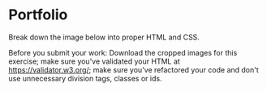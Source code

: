 # Portfolio

Break down the image below into proper HTML and CSS.  

Before you submit your work:  Download the cropped images for this exercise; make sure you've validated your HTML at https://validator.w3.org/; make sure you've refactored your code and don't use unnecessary division tags, classes or ids.
